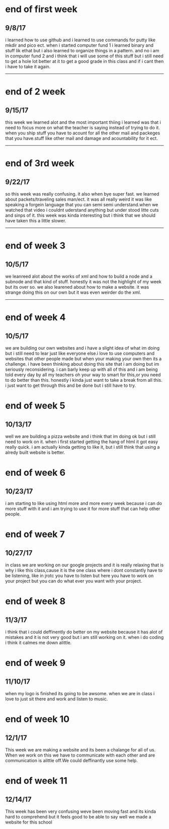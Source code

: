 # end of first week
## 9/8/17
i learned how to use github and i learned to use commands for putty like mkdir and pico ect. when i started computer fund 1 i learned binary and stuff lik ethat but i also learned 
to organize things in a pattern. and no i am in computer fund 2 and i think that i will use some of this stuff but i still need to get a hole lot better at it to get a good grade in 
this class and if i cant then i have to take it again.


---

# end of 2 week
## 9/15/17
this week we learned alot and the most important thiing i learned was that i need to focus more on what the teacher is saying instead of trying to do it. when you ship stuff you have to 
acount for all the other mail and packeges that you have.stuff like other mail and damage and acountability for it ect.


---

# end of 3rd week
## 9/22/17
so this week was really confusing. it also when bye super fast. we learned about packets/traveling sales man/ect. it was all really weird it was like speaking a forgein language that you can semi 
semi understand.when we watched that video i couldnt uderstand anything but under stood litte cuts and sinps of it. this week was kinda interesting but i think that we should have taken this a little slower.


---

# end of week 3
## 10/5/17
we leanreed alot about the works of xml and how to build a node and a subnode and that kind of stuff. honestly it was not the highlight of my week but its over so. we also learened about
 how to make a website. it was strange doing this on our own but it was even weirder do the xml.

---

# end of week 4
## 10/5/17
we are building our own websites and i have a slight idea of what im doing but i still need to lear just like everyone else.i love to use computers and websites that other people made but when your making your own then its a challenge. i have been thinking about doing this site that i am doing but im seriously reconsidering. i can barly keep up with all of this and i am being told every day by all my teachers oh your way to smart for this,or you need to do better than this. honestly i kinda just want to take a break from all this. i just want to get through this and be done but i still have to try.


# end of week 5
## 10/13/17
well we are building a pizza website and i think that im doing ok but i still need to work on it. when i first started getting the hang of html it got easy really quick. i am actually kinda getting to like it, but i still think that using a alredy built website is better.


# end of week 6
## 10/23/17
i am starting to like using html more and more every week because i can do more stuff with it and i am trying to use it for more stuff that can help other people.


# end of week 7
## 10/27/17
in class we are working on our google projects and it is really relaxing that is why i like this class,cause it is the one class where i dont constantly have to be listening, like in jrotc you have to listen but here you have to work on your project but you can do what ever you want with your project.

# end of week 8
## 11/3/17
i think that i could deffinently do better on my website because it has alot of mistakes and it is not very good but i am still working on it. when i do coding i think it calmes me down alittle.

# end of week 9
## 11/10/17
when my logo is finished its going to be awsome. when we are in class i love to just sit there and work and listen to music.

# end of week 10
## 12/1/17
This week we are making a website and its been a chalange for all of us. When we work on this we have to communicate with each other and are communication is alittle off.We could deffinantly use some help.


# end of week 11
## 12/14/17
This week has been very confusing weve been moving fast and its kinda hard to comprehend but it feels good to be able to say well we made a website for this school
